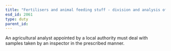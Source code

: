 ```yaml
---
title: "Fertilisers and animal feeding stuff - division and analysis of samples"
esd_id: 2061
type: duty
parent_id:  
---
```


An agricultural analyst appointed by a local authority must deal with samples taken by an inspector in the prescribed manner.

